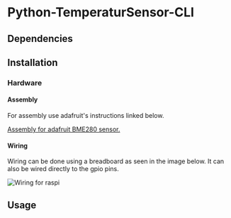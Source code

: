 # Python-TemperaturSensor-CLI

## Dependencies

## Installation

### Hardware
#### Assembly
For assembly use adafruit's instructions linked below.

[Assembly for adafruit BME280 sensor.](https://learn.adafruit.com/adafruit-bme280-humidity-barometric-pressure-temperature-sensor-breakout/assembly)

#### Wiring
Wiring can be done using a breadboard as seen in the image below. It can also be wired directly to the gpio pins. 

![Wiring for raspi](https://cdn-learn.adafruit.com/assets/assets/000/097/132/original/adafruit_products_BME280_RasPi_SPI_original.png?1605727339)

## Usage
